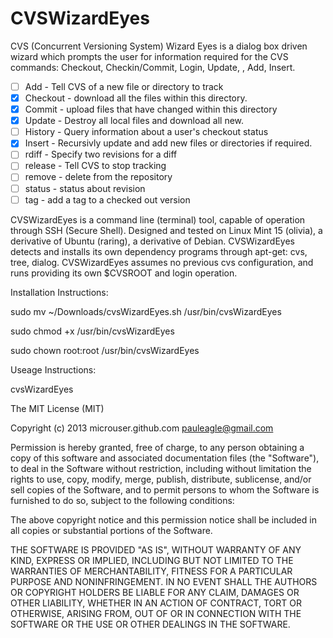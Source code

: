 CVSWizardEyes
=============

CVS (Concurrent Versioning System) Wizard Eyes is a dialog box driven wizard 
which prompts the user for information required for the CVS commands:
Checkout, Checkin/Commit, Login, Update, , Add, Insert.
- [ ] Add - Tell CVS of a new file or directory to track
- [x] Checkout - download all the files within this directory. 
- [x] Commit - upload files that have changed within this directory
- [x] Update - Destroy all local files and download all new.
- [ ] History - Query information about a user's checkout status
- [x] Insert - Recursivly update and add new files or directories if required.
- [ ] rdiff - Specify two revisions for a diff
- [ ] release - Tell CVS to stop tracking
- [ ] remove - delete from the repository
- [ ] status - status about revision
- [ ] tag - add a tag to a checked out version

CVSWizardEyes is a command line (terminal) tool, capable of operation through SSH (Secure Shell).
Designed and tested on Linux Mint 15 (olivia), a derivative of Ubuntu (raring), a derivative of Debian.
CVSWizardEyes detects and installs its own dependency programs through apt-get: cvs, tree, dialog. 
CVSWizardEyes assumes no previous cvs configuration, and runs providing its own $CVSROOT and login operation. 


Installation Instructions:

  sudo mv ~/Downloads/cvsWizardEyes.sh /usr/bin/cvsWizardEyes
  
  sudo chmod +x /usr/bin/cvsWizardEyes
  
  sudo chown root:root /usr/bin/cvsWizardEyes
  
Useage Instructions: 

  cvsWizardEyes
  
  
  

  
  
The MIT License (MIT)

Copyright (c) 2013 microuser.github.com pauleagle@gmail.com

Permission is hereby granted, free of charge, to any person obtaining a copy
of this software and associated documentation files (the "Software"), to deal
in the Software without restriction, including without limitation the rights
to use, copy, modify, merge, publish, distribute, sublicense, and/or sell
copies of the Software, and to permit persons to whom the Software is
furnished to do so, subject to the following conditions:

The above copyright notice and this permission notice shall be included in
all copies or substantial portions of the Software.

THE SOFTWARE IS PROVIDED "AS IS", WITHOUT WARRANTY OF ANY KIND, EXPRESS OR
IMPLIED, INCLUDING BUT NOT LIMITED TO THE WARRANTIES OF MERCHANTABILITY,
FITNESS FOR A PARTICULAR PURPOSE AND NONINFRINGEMENT. IN NO EVENT SHALL THE
AUTHORS OR COPYRIGHT HOLDERS BE LIABLE FOR ANY CLAIM, DAMAGES OR OTHER
LIABILITY, WHETHER IN AN ACTION OF CONTRACT, TORT OR OTHERWISE, ARISING FROM,
OUT OF OR IN CONNECTION WITH THE SOFTWARE OR THE USE OR OTHER DEALINGS IN
THE SOFTWARE.
